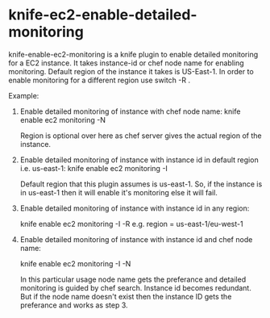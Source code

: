 knife-ec2-enable-detailed-monitoring
====================================

knife-enable-ec2-monitoring is a knife plugin to enable detailed monitoring for a EC2 instance.
It takes instance-id or chef node name for enabling monitoring. Default region of the instance it takes is US-East-1. In order to enable monitoring for a different region use switch -R .

Example:

1) Enable detailed monitoring of instance with chef node name:
   knife enable ec2 monitoring -N <node name>
	
	 Region is optional over here as chef server gives the actual region of the instance.

2) Enable detailed monitoring of instance with instance id in default region i.e. us-east-1:
   knife enable ec2 monitoring -I <instance id>
	 
	 Default region that this plugin assumes is us-east-1. So, if the instance is in us-east-1 then it will enable it's monitoring else it will fail.

3) Enable detailed monitoring of instance with instance id in any region:
   
	 knife enable ec2 monitoring -I <instance id> -R <region> 
	 e.g. region = us-east-1/eu-west-1

4) Enable detailed monitoring of instance with instance id and chef node name: 
   
	 knife enable ec2 monitoring -I <instance id> -N <node name>

	 In this particular usage node name gets the preferance and detailed monitoring is guided by chef search. Instance id becomes redundant. 
	 But if the node name doesn't exist then the instance ID gets the preferance and works as step 3.


   
	 





